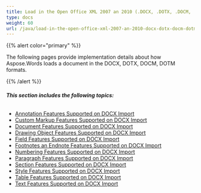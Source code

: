 ```yaml
---
title: Load in the Open Office XML 2007 an 2010 (.DOCX, .DOTX, .DOCM, .DOTM) Format
type: docs
weight: 60
url: /java/load-in-the-open-office-xml-2007-an-2010-docx-dotx-docm-dotm-format/
---
```


{{% alert color="primary" %}} 

The following pages provide implementation details about how Aspose.Words loads a document in the DOCX, DOTX, DOCM, DOTM formats.

{{% /alert %}} 

###### **This section includes the following topics:** 

- [Annotation Features Supported on DOCX Import](/words/java/annotation-features-supported-on-docx-import/)
- [Custom Markup Features Supported on DOCX Import](/words/java/custom-markup-features-supported-on-docx-import/)
- [Document Features Supported on DOCX Import](/words/java/document-features-supported-on-docx-import/)
- [Drawing Object Features Supported on DOCX Import](/words/java/drawing-object-features-supported-on-docx-import/)
- [Field Features Supported on DOCX Import](/words/java/field-features-supported-on-docx-import/)
- [Footnotes an Endnote Features Supported on DOCX Import](/words/java/footnotes-an-endnote-features-supported-on-docx-import/)
- [Numbering Features Supported on DOCX Import](/words/java/numbering-features-supported-on-docx-import/)
- [Paragraph Features Supported on DOCX Import](/words/java/paragraph-features-supported-on-docx-import/)
- [Section Features Supported on DOCX Import](/words/java/section-features-supported-on-docx-import/)
- [Style Features Supported on DOCX Import](/words/java/style-features-supported-on-docx-import/)
- [Table Features Supported on DOCX Import](/words/java/table-features-supported-on-docx-import/)
- [Text Features Supported on DOCX Import](/words/java/text-features-supported-on-docx-import/)
